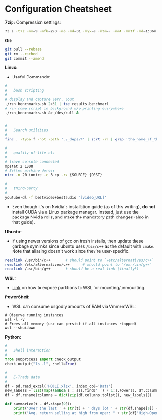 # Configuration Cheatsheet
__7zip:__ Compression settings:
```bash
7z a -t7z -mx=9 -mfb=273 -ms -md=31 -myx=9 -mtm=- -mmt -mmtf -md=1536m -mmf=bt3 -mmc=10000 -mpb=0 -mlc=0
```

__Git:__
```bash
git pull --rebase
git rm --cached
git commit --amend
```

__Linux:__
* Useful Commands:

```bash
#
#   bash scripting
#
# display and capture cerr, cout
./run_benchmarks.sh 2>&1 | tee results.benchmark    
# run some script in background w/o printing everywhere
./run_benchmarks.sh &> /dev/null &      


#
#   Search utilities
#
find . -type f -not -path './_deps/*' | sort -rn | grep 'the_name_of_the_file_i_want'

#
#   quality-of-life cli
#
# leave console connected
mpstat 2 1000   
# Soften machine duress
nice -n 20 ionice -c 3 cp -rv {SOURCE} {DEST}   

#
#   third-party
#
youtube-dl -f bestvideo+bestaudio '[video_URL]'
```
* Even though it's on Nvidia's installation guide (as of this writing), __do not__ 
install CUDA via a Linux package manager. Instead, just use the package Nvidia rolls,
and make the mandatory path changes (also in that guide).

__Ubuntu:__
* If using newer versions of gcc on fresh installs, then update these garbage
symlinks since ubuntu uses `/bin/c++` as the default with `cmake`. Note that 
aliasing doesn't work since they're user-specific.

```bash
readlink /usr/bin/c++       # should point to `/etc/alternatives/c++`
readlink /etc/alternatives/c++      # should point to `/usr/bin/g++`
readlink /usr/bin/g++       # should be a real link (finally!)
```

__WSL:__
* [Link](https://learn.microsoft.com/en-us/windows/wsl/wsl2-mount-disk) on how to expose partitions to WSL for mounting/unmounting.

__PowerShell:__
* WSL can consume ungodly amounts of RAM via VmmemWSL:

```pwsh
# Observe running instances
wsl -l -v
# Frees all memory (use can persist if all instances stopped)
wsl --shutdown
```


__Python:__
```python
#
#   Shell interaction
#
from subprocess import check_output
check_output("ls -l", shell=True)

#
#   E-Trade data
#
df = pd.read_excel('HOOLI.xlsx', index_col='Date')
new_labels = list(map(lambda s : s[s.find(' ') + 1:].lower(), df.columns.tolist()))
df = df.rename(columns = dict(zip(df.columns.tolist(), new_labels)))

def summarize(t = df.shape[0]):
    print('Over the last ' + str(t) + ' days (of ' + str(df.shape[0]) + ')')
    print("Avg. return selling at high from open: " + str(df['High-Open'][-t:].mean()) + "\nAverage Spread: " + str(df['Spread'][-t:].mean()))
```
